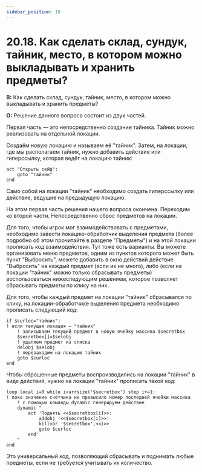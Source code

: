 ```yaml
---
sidebar_position: 18
---
```


# 20.18. Как сделать склад, сундук, тайник, место, в котором можно выкладывать и хранить предметы?
<!-- [:faq_20_18] -->
**В:** Как сделать склад, сундук, тайник, место, в котором можно выкладывать и хранить предметы?

**О:**
Решение данного вопроса состоит из двух частей.

Первая часть — это непосредственно создание тайника. Тайник можно реализовать на отдельной локации.

Создаём новую локацию и называем её "тайник". Затем, на локации, где мы располагаем тайник, нужно добавить действие или гиперссылку, которая ведёт на локацию тайник:
```qsp
act "Открыть сейф":
    goto "тайник"
end
```
Само собой на локации "тайник" необходимо создать гиперссылку или действие, ведущие на предыдущую локацию.

На этом первая часть решения нашего вопроса окончена. Переходим ко второй части. Непосредственно сброс предметов на локации.

Для того, чтобы игрок мог взаимодействовать с предметами, необходимо завести локацию-обработчик выделения предмета (более подробно об этом прочитайте в разделе "Предметы") и на этой локации прописать код взаимодействия. Тут тоже есть варианты. Вы можете организовать меню предметов, одним из пунктов которого может быть пункт "Выбросить", можете добавить в окно действий действие "Выбросить" на каждый предмет (если их не много), либо (если на локации "тайник" можно только сбрасывать предметы) воспользоваться нижеследующим решением, которое позволяет сбрасывать предметы по клику на них.

Для того, чтобы каждый предмет на локации "тайник" сбрасывался по клику, на локации-обработчике выделения предмета необходимо прописать следующий код:
```qsp
if $curloc="тайник":
! если текущая локация — "тайник"
    ! записываем текущий предмет в новую ячейку массива $secretbox
    $secretbox[]=$selobj
    ! удаляем предмет из списка
    delobj $selobj
    ! перезаходим на локацию тайник
    goto $curloc
end
```
Чтобы сброшенные предметы воспроизводились на локации "тайник" в виде действий, нужно на локации "тайник" прописать такой код:
```qsp
loop local i=0 while i<arrsize('$secretbox') step i+=1:
! пока значение счётчика не превысило номер последней ячейки массива
    ! с помощью команды dynamic генерируем действие
    dynamic "
        act 'Поднять <<$secretbox[i]>>:
            addobj '<<$secretbox[i]>>'
            killvar '$secretbox',<<i>>
            goto $curloc
        end'
    "
end
```
Это универсальный код, позволяющий сбрасывать и поднимать любые предметы, если не требуется учитывать их количество.
